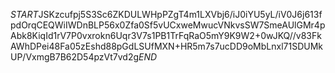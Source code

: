 $START$JSKzcufpj5S3Sc6ZKDULWHpPZgT4m1LXVbj6/iJ0iYU5yL/iV0J6j613fpdOrqCEQWiIWDnBLP56x0Zfa0Sf5vUCxweMwucVNkvsSW7SmeAUlGMr4pAbk8KiqId1rV7P0vxrokn6Uqr3V7s1PB1TrFqRaO5mY9K9W2+0wJKQ//v83FkAWhDPei48Fa05zEshd88pGdLSUfMXN+HR5m7s7ucDD9oMbLnxl71SDUMkUP/VxmgB7B62D54pzVt7vd2g$END$